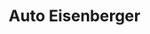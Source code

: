 ---
title: "Auto Eisenberger"
url: /bad-lobenstein/auto-eisenberger-am-alten-huegel/
shop: Autohaus
---